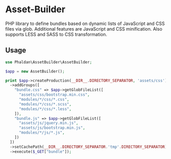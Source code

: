 # Asset-Builder

PHP library to define bundles based on dynamic lists of JavaScript and CSS files via glob. Additional features are JavaScript and CSS minification. Also supports LESS and SASS to CSS transformation. 

## Usage

```php
use Phaldan\AssetBuilder\AssetBuilder; 

$app = new AssetBuilder(); 

print $app->createProduction(__DIR__.DIRECTORY_SEPARATOR, 'assets/css')
  ->addGroups([
    "bundle.css" => $app->getGlobFileList([
      "assets/css/bootstrap.min.css", 
      "modules/*/css/*.css",
      "modules/*/css/*.scss", 
      "modules/*/css/*.less", 
    ]),
    "bundle.js" => $app->getGlobFileList([
      "assets/js/jquery.min.js", 
      "assets/js/bootstrap.min.js", 
      "modules/*/js/*.js",
    ])
  ])
  ->setCachePath(__DIR__.DIRECTORY_SEPARATOR.'tmp'.DIRECTORY_SEPARATOR) 
  ->execute($_GET["bundle"]);
```
